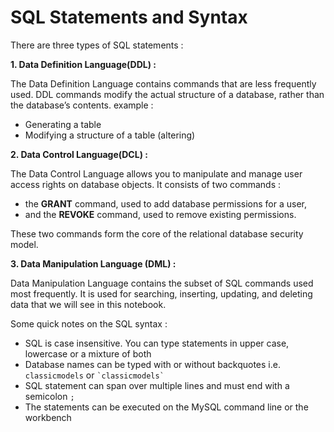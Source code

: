 # SQL Statements and Syntax

There are three types of SQL statements :

**1. Data Definition Language(DDL) :**

The Data Definition Language contains commands that are less frequently used. DDL commands modify the actual structure of a database, rather than the database’s contents. example :
- Generating a table
- Modifying a structure of a table (altering)

**2. Data Control Language(DCL) :**

The Data Control Language allows you to manipulate and manage user access rights on database objects. It consists of two commands : 
- the **GRANT** command, used to add database permissions for a user,
- and the **REVOKE** command, used to remove existing permissions. 

These two commands form the core of the relational database security model.

**3. Data Manipulation Language (DML) :**

Data Manipulation Language contains the subset of SQL commands used most frequently. It is used for searching, inserting, updating, and deleting data that we will see in this notebook.


Some quick notes on the SQL syntax :

- SQL is case insensitive. You can type statements in upper case, lowercase or a mixture of both
- Database names can be typed with or without backquotes i.e. `classicmodels` or `` `classicmodels` ``
- SQL statement can span over multiple lines and must end with a semicolon `;`
- The statements can be executed on the MySQL command line or the workbench